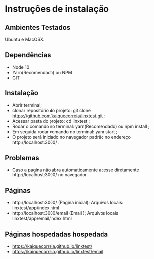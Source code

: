 # Instruções de instalação

## Ambientes Testados
Ubuntu e MacOSX.

## Dependências
- Node 10
- Yarn(Recomendado) ou NPM
- GIT

## Instalação
- Abrir terminal;
- clonar repositório do projeto: git clone https://github.com/kaiquecorreia/linxtest.git ;
- Acessar pasta do projeto: cd linxtest ;
- Rodar o comando no terminal: yarn(Recomendado) ou npm install ;
- Em seguida rodar comando no terminal: yarn start ;
- O projeto será iniciado no navegador padrão no endereço http://localhost:3000/ .

## Problemas
- Caso a pagina não abra automaticamente acesse diretamente http://localhost:3000/ no navegador.

## Páginas
- http://localhost:3000/ (Página inicial); Arquivos locais: linxtest/app/index.html
- http://localhost:3000/email (Email ); Arquivos locais linxtest/app/email/index.html
## Páginas hospedadas hospedada
- https://kaiquecorreia.github.io/linxtest/
- https://kaiquecorreia.github.io/linxtest/email
